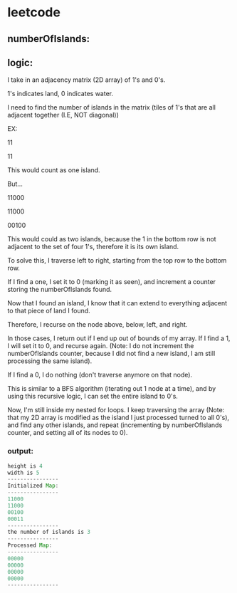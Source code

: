 # leetcode

## numberOfIslands:

## logic:

I take in an adjacency matrix (2D array) of 1's and 0's.

1's indicates land, 0 indicates water.

I need to find the number of islands in the matrix (tiles of 1's that are all adjacent together (I.E, NOT diagonal))

EX: 

11

11

This would count as one island.

But...

11000

11000

00100

This would could as two islands, because the 1 in the bottom row is not adjacent to the set of four 1's, therefore it is its own island.

To solve this, I traverse left to right, starting from the top row to the bottom row.

If I find a one, I set it to 0 (marking it as seen), and increment a counter storing the numberOfIslands found.

Now that I found an island, I know that it can extend to everything adjacent to that piece of land I found.

Therefore, I recurse on the node above, below, left, and right.  

In those cases, I return out if I end up out of bounds of my array. If I find a 1, I will set it to 0, and recurse again. (Note: I do not increment the numberOfIslands counter, because I did not find a new island, I am still processing the same island). 

If I find a 0, I do nothing (don't traverse anymore on that node).

This is similar to a BFS algorithm (iterating out 1 node at a time), and by using this recursive logic, I can set the entire island to 0's.

Now, I'm still inside my nested for loops. I keep traversing the array (Note: that my 2D array is modified as the island I just processed turned to all 0's), and find any other islands, and repeat (incrementing by numberOfIslands counter, and setting all of its nodes to 0).

### output:

```java
height is 4
width is 5
----------------
Initialized Map:
----------------
11000
11000
00100
00011
----------------
the number of islands is 3
----------------
Processed Map:
----------------
00000
00000
00000
00000
----------------
```
